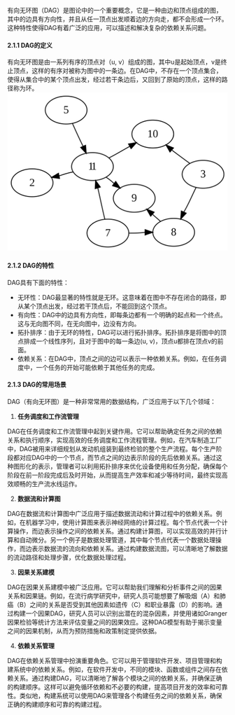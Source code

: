 有向无环图（DAG）是图论中的一个重要概念，它是一种由边和顶点组成的图，其中的边具有方向性，并且从任一顶点出发顺着边的方向走，都不会形成一个环。这种特性使得DAG有着广泛的应用，可以描述和解决复杂的依赖关系问题。

#### 2.1.1  DAG的定义
有向无环图是由一系列有序的顶点对（u, v）组成的图，其中u是起始顶点，v是终止顶点，这样的有序对被称为图中的一条边。在DAG中，不存在一个顶点集合，使得从集合中的某个顶点出发，经过若干条边后，又回到了原始的顶点，这样的路径称为环。
![image.png](./assets/1713237399624-5baa9079-82b1-48c7-9396-fec36541b4d9.png)


#### 2.1.2  DAG的特性
DAG具有下面的特性：

- 无环性：DAG最显著的特性就是无环。这意味着在图中不存在闭合的路径，即从某个顶点出发，经过若干顶点后，不能回到这个顶点。
- 有向性：DAG中的边具有方向性，即每条边都有一个明确的起点和一个终点。这与无向图不同，在无向图中，边没有方向。
- 拓扑排序：由于无环的特性，DAG可以进行拓扑排序。拓扑排序是将图中的顶点排成一个线性序列，且对于图中的每一条边(u, v)，顶点u都排在顶点v的前面。
- 依赖关系：在DAG中，顶点之间的边可以表示一种依赖关系。例如，在任务调度中，一个任务的开始可能依赖于其他任务的完成。


#### 2.1.3  DAG的常用场景
DAG（有向无环图）是一种非常常用的数据结构，广泛应用于以下几个领域：

1. **任务调度和工作流管理**

DAG在任务调度和工作流管理中起到关键作用。它可以帮助确定任务之间的依赖关系和执行顺序，实现高效的任务调度和工作流程管理。例如，在汽车制造工厂中，DAG被用来详细规划从发动机组装到最终检验的整个生产流程。每个生产阶段都对应DAG中的一个节点，而节点之间的边表示阶段的先后依赖关系。通过这种图形化的表示，管理者可以利用拓扑排序来优化设备使用和任务分配，确保每个阶段在前一阶段完成后及时开始，从而提高生产效率和减少等待时间，最终实现高效顺畅的生产流水线运作。

2. **数据流和计算图**

DAG在数据流和计算图中广泛应用于描述数据流动和计算过程中的依赖关系。例如，在机器学习中，使用计算图来表示神经网络的计算过程。每个节点代表一个计算操作，而边表示操作之间的依赖关系。通过构建计算图，可以实现高效的并行计算和自动微分。另一个例子是数据处理管道，其中每个节点代表一个数据处理操作，而边表示数据流的流向和依赖关系。通过构建数据流图，可以清晰地了解数据的流动路径和处理步骤，优化数据处理过程。

3. **因果关系建模**

DAG在因果关系建模中被广泛应用。它可以帮助我们理解和分析事件之间的因果关系和因果链。例如，在流行病学研究中，研究人员可能想要了解吸烟（A）和肺癌（B）之间的关系是否受到其他因素如遗传（C）和职业暴露（D）的影响。通过构建一个因果DAG，研究人员可以识别出潜在的混杂因素，并使用诸如Granger因果检验等统计方法来评估变量之间的因果效应。这种DAG模型有助于揭示变量之间的因果机制，从而为预防措施和政策制定提供依据。

4. **依赖关系管理**

DAG在依赖关系管理中扮演重要角色。它可以用于管理软件开发、项目管理和构建系统中的依赖关系。例如，在软件开发中，不同的模块、函数或组件之间存在依赖关系。通过构建DAG，可以清晰地了解各个模块之间的依赖关系，并确保正确的构建顺序。这样可以避免循环依赖和不必要的构建，提高项目开发的效率和可靠性。类似地，构建系统可以使用DAG来管理各个构建任务之间的依赖关系，确保正确的构建顺序和可靠的构建过程。
